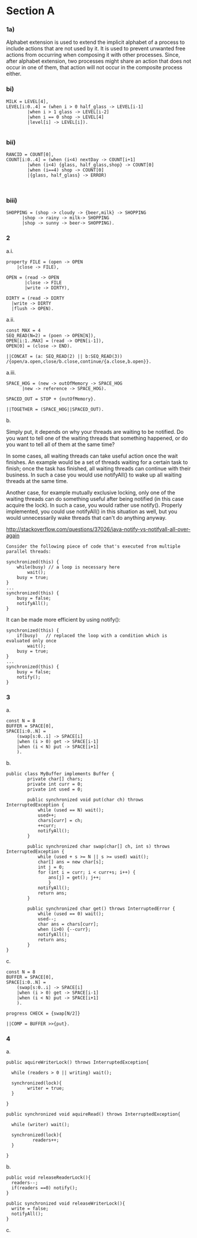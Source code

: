 # Section A
### 1a)

Alphabet extension is used to extend the implicit alphabet of a process to include actions that are not used by it. It is used to prevent unwanted free actions from occurring when composing it with other processes. Since, after alphabet extension, two processes might share an action that does not occur in one of them, that action will not occur in the composite process either.

### bi)

```
MILK = LEVEL[4],
LEVEL[i:0..4] = (when i > 0 half_glass -> LEVEL[i-1]
        |when i > 1 glass -> LEVEL[i-2]
        |when i == 0 shop -> LEVEL[4]
        |level[i] -> LEVEL[i]).
        
```

### bii)

```
RANCID = COUNT[0],
COUNT[i:0..4] = (when (i<4) nextDay -> COUNT[i+1]
        |when (i<4) {glass, half_glass,shop} -> COUNT[0]
        |when (i==4) shop -> COUNT[0]
        |{glass, half_glass} -> ERROR)
        
        
```

### biii)

```                                                                                                                                                                                                                  
SHOPPING = (shop -> cloudy -> {beer,milk} -> SHOPPING
      |shop -> rainy -> milk-> SHOPPING
      |shop -> sunny -> beer-> SHOPPING).
```

### 2

a.i.

```
property FILE = (open -> OPEN
    |close -> FILE),

OPEN = (read -> OPEN
       |close -> FILE
       |write -> DIRTY),

DIRTY = (read -> DIRTY
  |write -> DIRTY
  |flush -> OPEN).
```

a.ii.

```
const MAX = 4
SEQ_READ(N=2) = (poen -> OPEN[N]),
OPEN[i:1..MAX] = (read -> OPEN[i-1]),
OPEN[0] = (close -> END).

||CONCAT = (a: SEQ_READ(2) || b:SEQ_READ(3))
/{open/a.open,close/b.close,continue/{a.close,b.open}}.
```

a.iii.

```
SPACE_HOG = (new -> outOfMemory -> SPACE_HOG
      |new -> reference -> SPACE_HOG).

SPACED_OUT = STOP + {outOfMemory}.

||TOGETHER = (SPACE_HOG||SPACED_OUT).
```

b.

Simply put, it depends on why your threads are waiting to be notified. Do you want to tell one of the waiting threads that something happened, or do you want to tell all of them at the same time?

In some cases, all waiting threads can take useful action once the wait finishes. An example would be a set of threads waiting for a certain task to finish; once the task has finished, all waiting threads can continue with their business. In such a case you would use notifyAll() to wake up all waiting threads at the same time.

Another case, for example mutually exclusive locking, only one of the waiting threads can do something useful after being notified (in this case acquire the lock). In such a case, you would rather use notify(). Properly implemented, you could use notifyAll() in this situation as well, but you would unnecessarily wake threads that can't do anything anyway.

http://stackoverflow.com/questions/37026/java-notify-vs-notifyall-all-over-again

```
Consider the following piece of code that's executed from multiple parallel threads:

synchronized(this) {
    while(busy) // a loop is necessary here
        wait();
    busy = true;
}
...
synchronized(this) {
    busy = false;
    notifyAll();
}

```

It can be made more efficient by using notify():
```
synchronized(this) {
    if(busy)   // replaced the loop with a condition which is evaluated only once
        wait();
    busy = true;
}
...
synchronized(this) {
    busy = false;
    notify();
}
```

### 3

a.

```
const N = 8
BUFFER = SPACE[0],
SPACE[i:0..N] = 
	(swap[s:0..i] -> SPACE[i]
	|when (i > 0) get -> SPACE[i-1] 
    |when (i < N) put -> SPACE[i+1] 
    ). 
```

b.

```
public class MyBuffer implements Buffer {
        private char[] chars;
        private int curr = 0;
        private int used = 0;

        public synchronized void put(char ch) throws InterruptedException {
            while (used == N) wait();
            used++;
            chars[curr] = ch;
            ++curr;
            notifyAll();
        }

        public synchronized char swap(char[] ch, int s) throws InterruptedException {
            while (used + s >= N || s >= used) wait();
            char[] ans = new char[s];
            int j = 0;
            for (int i = curr; i < curr+s; i++) {
                ans[j] = get(); j++;
                }
            notifyAll();
            return ans;
        }

        public synchronized char get() throws InterruptedError {
            while (used == 0) wait();
            used--;
            char ans = chars[curr];
            when (i>0) {--curr};
            notifyAll();
            return ans;
        }
}
```

c.

```
const N = 8
BUFFER = SPACE[0],
SPACE[i:0..N] = 
	(swap[s:0..i] -> SPACE[i]
	|when (i > 0) get -> SPACE[i-1] 
    |when (i < N) put -> SPACE[i+1] 
    ). 

progress CHECK = {swap[N/2]}

||COMP = BUFFER >>{put}.
```

### 4

a.

```
public aquireWriterLock() throws InterruptedException{

  while (readers > 0 || writing) wait();
  
  synchronized(lock){
        writer = true; 
  }
  
}

public synchronized void aquireRead() throws InterruptedException{

  while (writer) wait();
  
  synchronized(lock){
          readers++;
  }
  
}

```


b.

```
public void releaseReaderLock(){
  readers--;
  if(readers ==0) notify();
}

public synchronized void releaseWriterLock(){
  write = false;
  notifyAll();
}
```

c.







